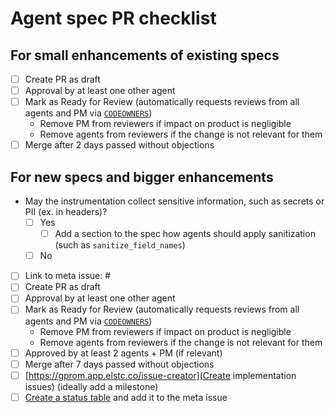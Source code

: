 # Agent spec PR checklist

<!--
Delete all of this if the PR is not changing the agent spec.
Delete sections that don't apply to this PR.
If a specific checkbox doesn't apply, ~strike through~ and check it instead of deleting it.
-->

## For small enhancements of existing specs

- [ ] Create PR as draft
- [ ] Approval by at least one other agent
- [ ] Mark as Ready for Review (automatically requests reviews from all agents and PM via [`CODEOWNERS`](https://github.com/elastic/apm/tree/master/.github/CODEOWNERS))
  - Remove PM from reviewers if impact on product is negligible
  - Remove agents from reviewers if the change is not relevant for them
- [ ] Merge after 2 days passed without objections

## For new specs and bigger enhancements

- May the instrumentation collect sensitive information, such as secrets or PII (ex. in headers)?
  - [ ] Yes
    - [ ] Add a section to the spec how agents should apply sanitization (such as `sanitize_field_names`)
  - [ ] No
- [ ] Link to meta issue: #
- [ ] Create PR as draft
- [ ] Approval by at least one other agent
- [ ] Mark as Ready for Review (automatically requests reviews from all agents and PM via [`CODEOWNERS`](https://github.com/elastic/apm/tree/master/.github/CODEOWNERS))
  - Remove PM from reviewers if impact on product is negligible
  - Remove agents from reviewers if the change is not relevant for them
- [ ] Approved by at least 2 agents + PM (if relevant)
- [ ] Merge after 7 days passed without objections
- [ ] [https://gprom.app.elstc.co/issue-creator](Create implementation issues) (ideally add a milestone)
- [ ] [Create a status table](https://gprom.app.elstc.co/status/7.16) and add it to the meta issue
